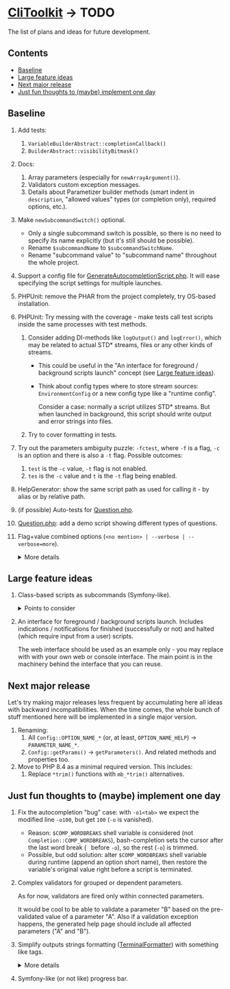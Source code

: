 # [CliToolkit](../README.md) -> TODO

The list of plans and ideas for future development.

## Contents

- [Baseline](#baseline)
- [Large feature ideas](#large-feature-ideas)
- [Next major release](#next-major-release)
- [Just fun thoughts to (maybe) implement one day](#just-fun-thoughts-to-maybe-implement-one-day)

## Baseline

1. Add tests:
    1. `VariableBuilderAbstract::completionCallback()`
    1. `BuilderAbstract::visibilityBitmask()`
1. Docs:
    1. Array parameters (especially for `newArrayArgument()`).
    1. Validators custom exception messages.
    1. Details about Parametizer builder methods
       (smart indent in `description`, "allowed values" types (or completion only), required options, etc.).
1. Make `newSubcommandSwitch()` optional.
    * Only a single subcommand switch is possible, so there is no need to specify its name explicitly
      (but it's still should be possible).
    * Rename `$subcommandName` to `$subcommandSwitchName`.
    * Rename "subcommand value" to "subcommand name" throughout the whole project.
1. Support a config file for
   [GenerateAutocompletionScript.php](../tools/cli-toolkit/Scripts/GenerateAutocompletionScript.php). It will ease
   specifying the script settings for multiple launches.
1. PHPUnit: remove the PHAR from the project completely, try OS-based installation.
1. PHPUnit: Try messing with the coverage - make tests call test scripts inside the same processes with test methods.
    1. Consider adding DI-methods like `logOutput()` and `logError()`, which may be related to actual STD* streams,
       files or any other kinds of streams.
        * This could be useful in the "An interface for foreground / background scripts launch" concept
          (see [Large feature ideas](#large-feature-ideas)).
        * Think about config types where to store stream sources: `EnvironmentConfig` or a new config type like
          a "runtime config".
          
          Consider a case: normally a script utilizes STD* streams. But when launched in background,
          this script should write output and error strings into files.
    1. Try to cover formatting in tests.
1. Try out the parameters ambiguity puzzle: `-fctest`, where `-f` is a flag, `-c` is an option and there is
   also a `-t` flag. Possible outcomes:
    1. `test` is the `-c` value, `-t` flag is not enabled.
    1. `tes` is the `-c` value and `t` is the `-t` flag being enabled.
1. HelpGenerator: show the same script path as used for calling it - by alias or by relative path.
1. (if possible) Auto-tests for [Question.php](../src/Question/Question.php).
1. [Question.php](../src/Question/Question.php): add a demo script showing different types of questions.
1. Flag+value combined options (`<no mention> | --verbose | --verbose=more`).

   <details>
   <summary>More details</summary>

   Possible states:
    * A parameter is not mentioned: the value is `null` or `false`.
    * A parameter is mentioned as a flag (no specific value): the value is `true` or some default.
    * A parameter is mentioned with a value.

   See also [symfony implementation](https://symfony.com/doc/current/console/input.html#options-with-optional-arguments)
   as an example.

   Points to consider:
    1. Solve the ambiguity:
        * For `-vo` always consider `-v` as an ordinal option (unless it is a flag-only option)
          and `o` as a value for `-v`.
          If `-v` is flag-only, then `o` should be a flag-like (a flag-only or a flag-or-option).
        * `-vv` should not be considered as the same flag mentioned twice (unless it is a flag-only option).
          It is an option `-v` with a value `v`.
        * For `-v more` consider `more` as a value for `-v` (unless `-v` is a flag-only option).
          If you want to pass `more` as an argument value and use flag-or-option `-v` as a flag, specify a double dash:
          `-v -- more`
    1. Show explicitly such an option type on a generated help page.

   Subtasks:
    1. `--help=more` shows hidden parameters (any visibility mask) like internal autocomplete-related
   parameters.

   </details>

## Large feature ideas

1. Class-based scripts as subcommands (Symfony-like).
    <details>
    <summary>Points to consider</summary>

    1. TEST
        1. - [ ] Subcommands detector:
            1. - [ ] Detection:
                1. - [ ] Script classes.
                1. - [ ] Plain Parametizer-based scripts.
                1. - [ ] Regular plain scripts.
            1. - [ ] There may be no namespace.
            1. - [ ] No abstract classes detected.
            1. - [ ] Final classes are detected too.
            1. - [ ] Classes without namespace are detected too.
            1. - [ ] Several search paths.
            1. - [ ] Ignore (black) masked lists for search paths.
            1. - [ ] Include (white) masked lists for search paths.
            1. - [ ] Force-ignore (black-over-whitelist) exact paths.
            1. - [ ] Force-include (white-over-black) exact paths.
            1. - [ ] Names are naturally sorted (`script2` is placed above `script10`).
            1. - [ ] Invalid / not readable paths.
        1. - [ ] `ScriptAbstract`
            1. - [ ] Simple and composite names.
            1. - [ ] `getLocalName()` must not be empty.
            1. - [ ] `getLocalName()` auto name generation:
                 `name`, `Name`, `SomeName`, `PDF`, `SomeNamePDF`, `PDFSomeName`, `SomePDFName`
    1. - [ ] [features-manual.md](features-manual.md):
        1. - [ ] Built-in subcommands.
        1. - [ ] [ScriptAbstract.php](../src/Parametizer/Script/ScriptAbstract.php)
        1. - [ ] [ScriptDetector.php](../src/Parametizer/Script/ScriptDetector.php)
        1. - [ ] [launcher.php](../tools/cli-toolkit/launcher.php)
    1. - [x] Remove now obsolete "plain" scripts from `tools/cli-toolkit`
         or replace repeating code with script classes usages.
    1. - [ ] Test performance on many files.
        1. - [x] Create test classes generator to generate lost of class-based scripts.
        1. - [x] Compare file tokenizer vs regexp.
            * Tokenizer works 20% slower, same memory usage. Replaced with regexp.
        1. - [ ] Remove [GenerateMassTestScripts.php](../tools/cli-toolkit/Scripts/Internal/GenerateMassTestScripts.php)
             from the launcher, make it not detectable
             by [GenerateAutocompletionScript.php](../tools/cli-toolkit/Scripts/GenerateAutocompletionScript.php).
        1. - [ ] Try removing script name parts and subcommand name regexp validations. Think if caching is needed.
        1. - [ ] Think if [ScriptDetector.php](../src/Parametizer/Script/ScriptDetector.php) needs caching.
        1. - [ ] Test `EnvironmentConfig` search performance.
    1. - [x] Add a built-in subcommand `list` to list all detected scripts with their names and short descriptions.
         Also consider this:
        1. - [x] Update [GenerateMassTestScripts.php](../tools/cli-toolkit/Scripts/Internal/GenerateMassTestScripts.php)
             by adding name sections. ~~For instance, each subfolder scripts are extended from a subfolder abstract class
             with redefined `getNameSections()`.~~
        1. - [x] Add the command automatically for all configs with switches.
        1. - [x] Add filtering by a substring.
        1. - [x] Support different output formats.
        1. - [x] Modify `--help` callback for a script with subcommands: if there is more than X subcommands available,
             do not show the full list of subcommands with usages, mention `list` subcommand instead.
        1. - [x] Use the same mechanism to add `help` subcommand,
             e.g. `git help status` is the same as `git status --help`.
            * The `help` subcommand should be added automatically for each config with a subcommand.
            * Possible values are all available subcommand names for the same switch.
        1. - [x] Update [changelog.md](changelog.md)
    1. - [ ] Make `list` as the default value for a subcommand switch.
    1. - [ ] Move all [HelpGenerator.php](../src/Parametizer/Config/HelpGenerator.php) constants
         to [EnvironmentConfig.php](../src/Parametizer/EnvironmentConfig.php).
    1. - [ ] Add manual short description support - in case automatic short description is not so good.
        1. - [ ] Add a short description to built-in subcommands where needed.
    1. - [ ] Refactoring stage:
        1. - [x] Rename [utils](../tests/utils) to `Utils` (directory and namespace).
        1. - [ ] Apply `TestUtils::newConfig()` in all test scripts.
        1. - [ ] Remove `@noinspection SpellCheckingInspection` where possible
             by replacing substrings with "more typo friendly".
    1. - [ ] Support different script (subcommand) naming.
        1. - [x] Composite names: 2 parts at least - `section:script` (like in Symfony).
             Single named scripts should be allowed too.
            1. - [x] Also try to allow any amount of parts in a script full name (3, 4, ..., N).
        1. - [ ] Support single-named aliases: `cli-toolkit:generate-autocompletion-scripts` is the "main" name for
             a script, that may be also called via `gas` or `generate-completion` aliases.
             
             ... Or try making a subcommand alias via an autocompletion script.
        1. - [ ] Ensure no names and aliases duplication.

             Should happen automatically, if all names are used as built-in subcommand names.
    1. - [ ] Additions to [ScriptDetector.php](../src/Parametizer/Script/ScriptDetector.php):
         1. - [ ] Different ways to include/exclude files and/or directories.
         1. - [ ] Consider a case: script classes are spread all over a huge project. The only search path is
              the huge project's root directory. A full scan may take a while.
              
              Consider caching:
             * by a setting and/or based on all scanned files count;
             * possible automatic invalidation condition
             * easy to use manual cache clear tool
    1. - [ ] Scripts launcher may detect ordinal Parametizer-based scripts
         (one of the launcher / "_Environment Config_" config settings).

         Thoughts about such scripts naming:
        * Generate default names by minimal unambiguous paths.
        * Add a Parametizer config option to set a script name (and aliases). Use it as a way to detect such scripts
         and add those to a launcher available commands list.
    1. - [ ] Support `EnvironmentConfig` setup:
        1. - [ ] See if `$_SERVER` may be used instead of `debug_backtrace()`.
        1. - [ ] A script class skeleton should support a method to set an `EnvironmentConfig` instance received from
             a script launcher or (otherwise) created from scratch (including the config file autoloader).
            * If an `EnvironmentConfig` instance is passed from a launcher to a script class, it should be treated
              as a default config (not a forced only-config) - a script class should be able to _update_ parameters.
        1. - [ ] A script class skeleton should be also able to load an `EnvironmentConfig` instance from config files.
            * Think about the load priorities: a) launcher env config instance, b) script class subtree config files.

       <details>
       <summary>Base class implementation idea</summary>

       ```php
        <?php

        declare(strict_types=1);

        abstract class ParametizerPoweredAbstract {
            protected BuilderInterface $builder;


            public function __construct(protected ?EnvironmentConfig $launcherEnvConfig = null) {
                $this->builder = Parametizer::newConfig($this->createEnvironmentConfig());
            }

            protected function createEnvironmentConfig(): EnvironmentConfig {
                // Start reading config files from the actual script classes directory.
                // 'x' should be calculated, but may be a hardcoded trace jumps count.
                $bottom = debug_backtrace()[last-x];

                // Also test if __DIR__ placed as a default property value is transformed into
                // a current instance class directory, not the base abstract class directory.

                $envConfig = EnvironmentConfig::createFromConfigsBottomUpHierarchy($bottom);

                if (isset($this->launcherEnvConfig)) {
                    // New method: fill only the settings not filled from config files.
                    // But do it once (or mark all fields filled from files),
                    // otherwise other attempts will overwrite all settings.
                    $envConfig->appendNotFilledFromFiles($this->launcherEnvConfig);
                }

                return $envConfig;
            }

            abstract public function configure(): void;

            abstract public function execute(CliRequest $request): void;
        }

       ```
       </details>

        1. - [ ] Try moving `ScriptAbstract::NAME_*` constants into `EnvironmentConfig`
        1. - [ ] Try easing `ScriptAbstract::getConfiguration()` declaration, consider making an empty `ConfigBuilder`
             instance "automatically" by making `getConfiguration()` non-static or in a separate method.
    1. - [ ] Implement a "typo guesser" like in `composer`:
         
         ```
         $ composer lizstz


         Command "lizstz" is not defined.
         
         
         Do you want to run "list" instead?  (yes/no) [no]:
         >
         ```
    1. - [ ] Detected script names may be accessed as subcommand values by specifying their full names
         (autocomplete-powered) or unambiguous first characters substrings (like in Symfony console) - if there are
         scripts `clear-cache` and `clone-config`, the unambiguous enough substrings are `cle` and `clo` respectively.
        1. - [ ] (like in Symfony) In case of composite names each name substring should be mentioned - for
             `cli-toolkit:generate-autocompletion-scripts` you should specify `c:g`
             (if it is unambiguous enough - there are no other scripts named `c*:g*`).
        1. - [ ] Support showing minimum unambiguous shortcuts via the runner list command
             (switched on/off by a flag option).
    1. - [ ] Add a scripts launcher generator that initially stores a path to the CliToolkit engine.
         
         In future, there may also be a path to a settings config file (see the "_Environment Config_" feature below)
         or the config contents itself.
    1. - [ ] Consider adding even more [backward incompatibilities](todo.md#next-major-release) or delaying
       the next major release, see [already implemented backward incompatibilities](changelog.md#v300).

    </details>
1. An interface for foreground / background scripts launch. Includes indications / notifications
   for finished (successfully or not) and halted (which require input from a user) scripts.

   The web interface should be used as an example only - you may replace with with your own web or console interface.
   The main point is in the machinery behind the interface that you can reuse.

## Next major release

Let's try making major releases less frequent by accumulating here all ideas with backward incompatibilities.
When the time comes, the whole bunch of stuff mentioned here will be implemented in a single major version.

1. Renaming:
    1. All `Config::OPTION_NAME_*` (or, at least, `OPTION_NAME_HELP`) -> `PARAMETER_NAME_*`.
    1. `Config::getParams()` -> `getParameters()`. And related methods and properties too.
1. Move to PHP 8.4 as a minimal required version. This includes:
    1. Replace `*trim()` functions with `mb_*trim()` alternatives.

## Just fun thoughts to (maybe) implement one day

1. Fix the autocompletion "bug" case: with `-o1<tab>` we expect the modified line `-o100`,
   but get `100` (`-o` is vanished).
    * Reason: `$COMP_WORDBREAKS` shell variable is considered (not `Completion::COMP_WORDBREAKS`), bash-completion
      sets the cursor after the last word break (` ` before `-o`), so the rest (`-o`) is trimmed.
    * Possible, but odd solution: alter `$COMP_WORDBREAKS` shell variable during runtime (append an option short name),
      then restore the variable's original value right before a script is terminated.
1. Complex validators for grouped or dependent parameters.

   As for now, validators are fired only within connected parameters.

   It would be cool to be able to validate a parameter "B" based on the pre-validated value of a parameter "A".
   Also if a validation exception happens, the generated help page should include all affected parameters
   ("A" and "B").
1. Simplify outputs strings formatting ([TerminalFormatter](../src/TerminalFormatter.php)) with something like tags.

   <details>
   <summary>More details</summary>

   Something like `"value: '<itemValue>{$value}</itemValue>'"` instead of
   `"value: '" . $errorFormatter->itemValue($value) . "'"`.
   See also [symfony coloring](https://symfony.com/doc/current/console/coloring.html) as an example.

   Points to consider:
    * If formatting is disabled, the tags should be stripped from strings before outputting.
    * Ignore (for formatting or stripping) not supported tags.
    * Create a mean to escape a tag - to output it as is (for instance, as a formatting example).
    * Use this feature to improve current built-in formatting - to simplify and shorten the code.
   </details>
1. Symfony-like (or not like) progress bar.
